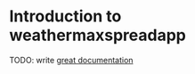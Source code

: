 # Introduction to weathermaxspreadapp

TODO: write [great documentation](http://jacobian.org/writing/what-to-write/)

